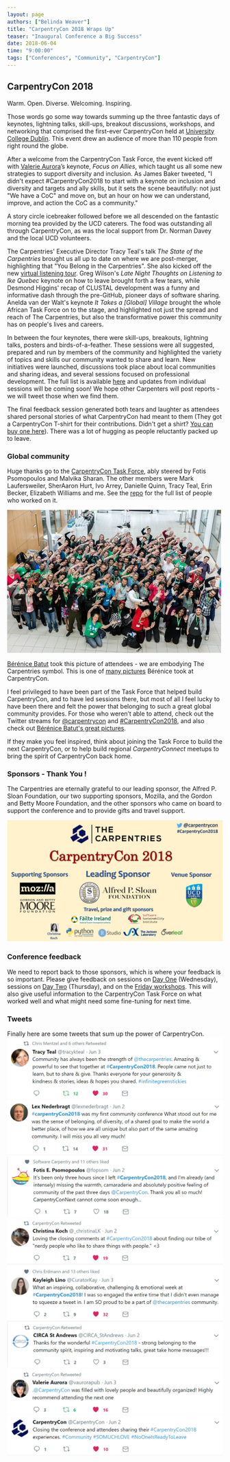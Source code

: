 ```yaml
---
layout: page
authors: ["Belinda Weaver"]
title: "CarpentryCon 2018 Wraps Up"
teaser: "Inaugural Conference a Big Success"
date: 2018-06-04
time: "9:00:00"
tags: ["Conferences", "Community", "CarpentryCon"]
---
```


## CarpentryCon 2018

Warm. Open. Diverse. Welcoming. Inspiring.

Those words go some way towards summing up the three fantastic days of keynotes, lightning talks, skill-ups, breakout discussions, workshops, and networking that comprised the first-ever CarpentryCon held at [University College Dublin](https://www.ucd.ie/). This event drew an audience of more than 110 people from right round the globe.

After a welcome from the CarpentryCon Task Force, the event kicked off with [Valerie Aurora](https://twitter.com/frameshiftllc)’s keynote, _Focus on Allies_, which taught us all some new strategies to support diversity and inclusion. As James Baker tweeted, "I didn't expect #CarpentryCon2018 to start with a keynote on inclusion and diversity and targets and ally skills, but it sets the scene beautifully: not just "We have a CoC" and move on, but an hour on how we can understand, improve, and action the CoC as a community."

A story circle icebreaker followed before we all descended on the fantastic morning tea provided by the UCD caterers. The food was outstanding all through CarpentryCon, as was the local support from Dr. Norman Davey and the local UCD volunteers.

The Carpentries' Executive Director Tracy Teal's talk _The State of the Carpentries_ brought us all up to date on where we are post-merger, highlighting that "You Belong in the Carpentries". She also kicked off the new [virtual listening tour](https://carpentries.org/carpentrieslistens/). Greg Wilson's _Late Night Thoughts on Listening to Ike Quebec_ keynote on how to leave brought forth a few tears, while Desmond Higgins' recap of CLUSTAL development was a funny and informative dash through the pre-GitHub, pioneer days of software sharing. Anelda van der Walt's keynote _It Takes a [Global] Village_ brought the whole African Task Force on to the stage, and highlighted not just the spread and reach of The Carpentries, but also the transformative power this community has on people's lives and careers.

In between the four keynotes, there were skill-ups, breakouts, lightning talks, posters and birds-of-a-feather. These sessions were all suggested, prepared and run by members of the community and highlighted the variety of topics and skills our community wanted to share and learn. New initiatives were launched, discussions took place about local communities and sharing ideas, and several sessions focused on professional development. The full list is available [here](https://github.com/carpentries/carpentrycon/tree/master/Sessions) and updates from individual sessions will be coming soon! We hope other Carpenters will post reports - we will tweet those when we find them.

The final feedback session generated both tears and laughter as attendees shared personal stories of what CarpentryCon had meant to them (They got a CarpentryCon T-shirt for their contributions. Didn't get a shirt? [You can buy one here](https://www.cafepress.com/carpentrycon2018)). There was a lot of hugging as people reluctantly packed up to leave.

### Global community

Huge thanks go to the [CarpentryCon Task Force](https://github.com/carpentries/carpentrycon), ably steered by Fotis Psomopoulos and Malvika Sharan. The other members were Mark Laufersweiler, SherAaron Hurt, Ivo Arrey, Danielle Quinn, Tracy Teal, Erin Becker, Elizabeth Williams and me. See the [repo](https://github.com/carpentries/carpentrycon) for the full list of people who worked on it.

![Carpentries group shot](/images/groupshot.jpg)

[Bérénice Batut](https://twitter.com/bebatut) took this picture of attendees - we are embodying The Carpentries symbol. This is one of [many pictures](https://www.flickr.com/photos/134305289@N03/sets/72157667641880727) Bérénice took at CarpentryCon.

I feel privileged to have been part of the Task Force that helped build CarpentryCon, and to have led sessions there, but most of all I feel lucky to have been there and felt the power that belonging to such a great global community provides.
 For those who weren’t able to attend, check out the Twitter streams for [@carpentrycon](https://twitter.com/carpentrycon) and [#CarpentryCon2018](https://twitter.com/search?q=%23carpentryCon2018&src=tyah), and also check out [Bérénice Batut's great pictures](https://www.flickr.com/photos/134305289@N03/sets/72157667641880727/). 

If they make you feel inspired, think about joining the Task Force to build the next CarpentryCon, or to help build regional _CarpentryConnect_ meetups to bring the spirit of CarpentryCon back home.

### Sponsors - Thank You !

The Carpentries are eternally grateful to our leading sponsor, the Alfred P. Sloan Foundation, our two supporting sponsors, Mozilla, and the Gordon and Betty Moore Foundation, and the other sponsors who came on board to support the conference and 
to provide gifts and travel support.

![Our Sponsors](/images/ccsponsors.jpg)

### Conference feedback

We need to report back to those sponsors, which is where your feedback is so important.
Please give feedback on sessions on [Day One](https://www.surveycrest.com/s/carpentrycon2018wednesday) (Wednesday), sessions on [Day Two](https://www.surveycrest.com/s/carpentrycon2018thursday) (Thursday), and on the [Friday workshops](https://www.surveycrest.com/s/carpentrycon2018friday). This will also give useful information to the CarpentryCon Task Force on what worked well and what might need some fine-tuning for next time.

### Tweets

Finally here are some tweets that sum up the power of CarpentryCon.
![Tracy's tweet](/images/tracy.jpg)
![Lex's tweet](/images/lex.jpg)
![Fotis's tweet](/images/fotis.jpg)
![Christina's tweet](/images/chrit.jpg)
![Kayleigh's tweet](/images/kayleigh.jpg)
![Alexander's tweet](/images/konov.jpg)
![Valerie's tweet](/images/val.jpg)
![CC's tweet](/images/ccaa.jpg)
